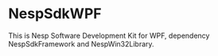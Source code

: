 # NespSdkWPF

This is Nesp Software Development Kit for WPF, dependency NespSdkFramework and NespWin32Library.









